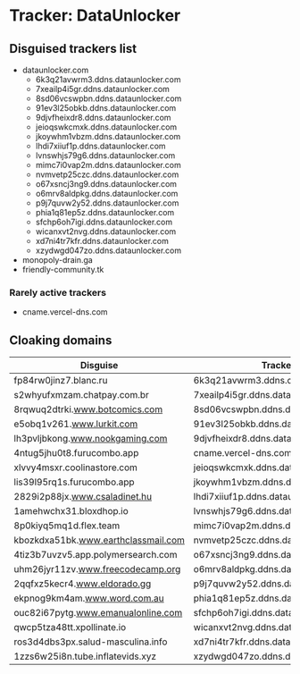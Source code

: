 # Tracker: DataUnlocker

## Disguised trackers list

* dataunlocker.com
    * 6k3q21avwrm3.ddns.dataunlocker.com
    * 7xeailp4i5gr.ddns.dataunlocker.com
    * 8sd06vcswpbn.ddns.dataunlocker.com
    * 91ev3l25obkb.ddns.dataunlocker.com
    * 9djvfheixdr8.ddns.dataunlocker.com
    * jeioqswkcmxk.ddns.dataunlocker.com
    * jkoywhm1vbzm.ddns.dataunlocker.com
    * lhdi7xiiuf1p.ddns.dataunlocker.com
    * lvnswhjs79g6.ddns.dataunlocker.com
    * mimc7i0vap2m.ddns.dataunlocker.com
    * nvmvetp25czc.ddns.dataunlocker.com
    * o67xsncj3ng9.ddns.dataunlocker.com
    * o6mrv8aldpkg.ddns.dataunlocker.com
    * p9j7quvw2y52.ddns.dataunlocker.com
    * phia1q81ep5z.ddns.dataunlocker.com
    * sfchp6oh7igi.ddns.dataunlocker.com
    * wicanxvt2nvg.ddns.dataunlocker.com
    * xd7ni4tr7kfr.ddns.dataunlocker.com
    * xzydwgd047zo.ddns.dataunlocker.com
* monopoly-drain.ga
* friendly-community.tk

### Rarely active trackers

* cname.vercel-dns.com

## Cloaking domains

| Disguise | Tracker |
| ---- | ---- |
| fp84rw0jinz7.blanc.ru | 6k3q21avwrm3.ddns.dataunlocker.com |
| s2whyufxmzam.chatpay.com.br | 7xeailp4i5gr.ddns.dataunlocker.com |
| 8rqwuq2dtrki.www.botcomics.com | 8sd06vcswpbn.ddns.dataunlocker.com |
| e5obq1v261.www.lurkit.com | 91ev3l25obkb.ddns.dataunlocker.com |
| lh3pvljbkong.www.nookgaming.com | 9djvfheixdr8.ddns.dataunlocker.com |
| 4ntug5jhu0t8.furucombo.app | cname.vercel-dns.com |
| xlvvy4msxr.coolinastore.com | jeioqswkcmxk.ddns.dataunlocker.com |
| lis39l95rq1s.furucombo.app | jkoywhm1vbzm.ddns.dataunlocker.com |
| 2829i2p88jx.www.csaladinet.hu | lhdi7xiiuf1p.ddns.dataunlocker.com |
| 1amehwchx31.bloxdhop.io | lvnswhjs79g6.ddns.dataunlocker.com |
| 8p0kiyq5mq1d.flex.team | mimc7i0vap2m.ddns.dataunlocker.com |
| kbozkdxa51bk.www.earthclassmail.com | nvmvetp25czc.ddns.dataunlocker.com |
| 4tiz3b7uvzv5.app.polymersearch.com | o67xsncj3ng9.ddns.dataunlocker.com |
| uhm26jyr11zv.www.freecodecamp.org | o6mrv8aldpkg.ddns.dataunlocker.com |
| 2qqfxz5kecr4.www.eldorado.gg | p9j7quvw2y52.ddns.dataunlocker.com |
| ekpnog9km4am.www.word.com.au | phia1q81ep5z.ddns.dataunlocker.com |
| ouc82i67pytg.www.emanualonline.com | sfchp6oh7igi.ddns.dataunlocker.com |
| qwcp5tza48tt.xpollinate.io | wicanxvt2nvg.ddns.dataunlocker.com |
| ros3d4dbs3px.salud-masculina.info | xd7ni4tr7kfr.ddns.dataunlocker.com |
| 1zzs6w25i8n.tube.inflatevids.xyz | xzydwgd047zo.ddns.dataunlocker.com |